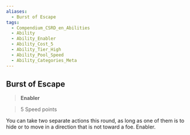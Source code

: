 ```yaml
---
aliases:
  - Burst of Escape
tags:
  - Compendium_CSRD_en_Abilities
  - Ability
  - Ability_Enabler
  - Ability_Cost_5
  - Ability_Tier_High
  - Ability_Pool_Speed
  - Ability_Categories_Meta
---
```

  
    
## Burst of Escape    
>**Enabler**    
>5 Speed points  
    
You can take two separate actions this round, as long as one of them is to hide or to move in a direction that is not toward a foe. Enabler.